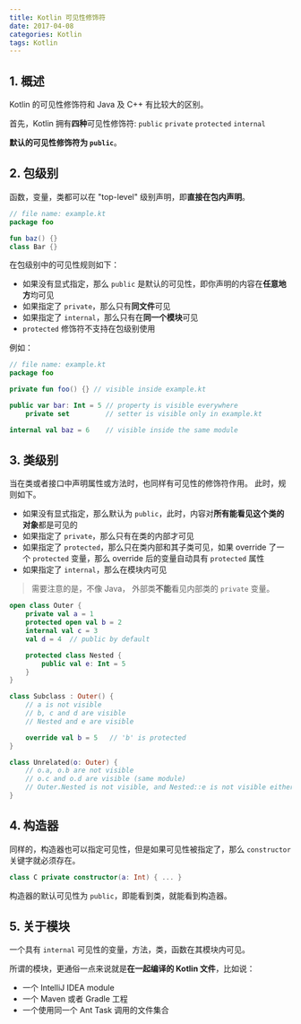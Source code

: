 ```yaml
---
title: Kotlin 可见性修饰符
date: 2017-04-08
categories: Kotlin
tags: Kotlin
---
```


## 1. 概述

Kotlin 的可见性修饰符和 Java 及 C++ 有比较大的区别。

首先，Kotlin 拥有**四种**可见性修饰符:
`public` `private` `protected` `internal`

**默认的可见性修饰符为 `public`**。

<!-- more -->## 2. 包级别

函数，变量，类都可以在 "top-level" 级别声明，即**直接在包内声明**。

```kotlin
// file name: example.kt
package foo

fun baz() {}
class Bar {}
```

在包级别中的可见性规则如下：

- 如果没有显式指定，那么 `public` 是默认的可见性，即你声明的内容在**任意地方**均可见
- 如果指定了 `private`，那么只有**同文件**可见
- 如果指定了 `internal`，那么只有在**同一个模块**可见
- `protected` 修饰符不支持在包级别使用

例如：

```kotlin
// file name: example.kt
package foo

private fun foo() {} // visible inside example.kt

public var bar: Int = 5 // property is visible everywhere
    private set         // setter is visible only in example.kt

internal val baz = 6    // visible inside the same module
```

## 3. 类级别

当在类或者接口中声明属性或方法时，也同样有可见性的修饰符作用。
此时，规则如下。

- 如果没有显式指定，那么默认为 `public`，此时，内容对**所有能看见这个类的对象**都是可见的
- 如果指定了 `private`，那么只有在类的内部才可见
- 如果指定了 `protected`，那么只在类内部和其子类可见，如果 override 了一个 `protected` 变量，那么 override 后的变量自动具有 `protected` 属性
- 如果指定了 `internal`，那么在模块内可见

> 需要注意的是，不像 Java，
外部类**不能**看见内部类的 `private` 变量。

```kotlin
open class Outer {
    private val a = 1
    protected open val b = 2
    internal val c = 3
    val d = 4  // public by default

    protected class Nested {
        public val e: Int = 5
    }
}

class Subclass : Outer() {
    // a is not visible
    // b, c and d are visible
    // Nested and e are visible

    override val b = 5   // 'b' is protected
}

class Unrelated(o: Outer) {
    // o.a, o.b are not visible
    // o.c and o.d are visible (same module)
    // Outer.Nested is not visible, and Nested::e is not visible either
}
```

<!-- more -->## 4. 构造器

同样的，构造器也可以指定可见性，但是如果可见性被指定了，那么 `constructor` 关键字就必须存在。

```kotlin
class C private constructor(a: Int) { ... }
```

构造器的默认可见性为 `public`，即能看到类，就能看到构造器。

## 5. 关于模块

一个具有 `internal` 可见性的变量，方法，类，函数在其模块内可见。

所谓的模块，更通俗一点来说就是**在一起编译的 Kotlin 文件**，比如说：

- 一个 IntelliJ IDEA module
- 一个 Maven 或者 Gradle 工程
- 一个使用同一个 Ant Task 调用的文件集合
